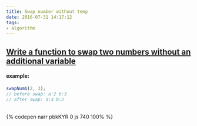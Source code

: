 ```yaml
---
title: Swap number without temp
date: 2016-07-31 14:17:12
tags:
- algorithm
---
```


## [Write a function to swap two numbers without an additional variable](http://www.thatjsdude.com/interview/js1.html)

#### example:

```javascript
swapNumb(2, 3);
// before swap: a:2 b:3
// after swap: a:3 b:2
```

<!-- more -->

<br>{% codepen narr pbkKYR 0 js 740 100% %}
